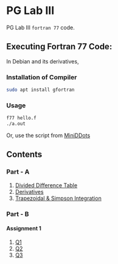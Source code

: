 # PG Lab III
PG Lab III `fortran 77` code.

## Executing Fortran 77 Code:
In Debian and its derivatives,
### Installation of Compiler
```bash
sudo apt install gfortran
```
### Usage
```bash
f77 hello.f
./a.out
```

Or, use the script from [MiniDDots](https://github.com/sahashirshendu/miniddots)

## Contents
### Part - A
1. [Divided Difference Table](./div.f)
2. [Derivatives](./der.f)
3. [Trapezoidal & Simpson Integration](./int.f)
### Part - B
#### Assignment 1
1. [Q1](./density1.f)
2. [Q2](./density2.f)
3. [Q3](./wf.f)
